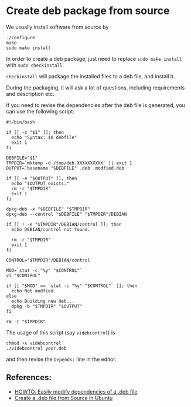 
# Create deb package from source

We usually install software from source by

```
./configure
make
sudo make install
```

In order to create a deb package, just need to replace `sudo make install` with `sudo checkinstall`.

`checkinstall` will package the installed files to a deb file, and install it. 

During the packaging, it will ask a lot of questions, including requirements and description etc.


If you need to revise the dependencies after the deb file is generated, you can use the following script:

```
#!/bin/bash

if [[ -z "$1" ]]; then
  echo "Syntax: $0 debfile"
  exit 1
fi

DEBFILE="$1"
TMPDIR=`mktemp -d /tmp/deb.XXXXXXXXXX` || exit 1
OUTPUT=`basename "$DEBFILE" .deb`.modfied.deb

if [[ -e "$OUTPUT" ]]; then
  echo "$OUTPUT exists."
  rm -r "$TMPDIR"
  exit 1
fi

dpkg-deb -x "$DEBFILE" "$TMPDIR"
dpkg-deb --control "$DEBFILE" "$TMPDIR"/DEBIAN

if [[ ! -e "$TMPDIR"/DEBIAN/control ]]; then
  echo DEBIAN/control not found.

  rm -r "$TMPDIR"
  exit 1
fi

CONTROL="$TMPDIR"/DEBIAN/control

MOD=`stat -c "%y" "$CONTROL"`
vi "$CONTROL"

if [[ "$MOD" == `stat -c "%y" "$CONTROL"` ]]; then
  echo Not modfied.
else
  echo Building new deb...
  dpkg -b "$TMPDIR" "$OUTPUT"
fi

rm -r "$TMPDIR"
```

The usage of this script (say `videbcontrol`) is

```
chmod +x videbcontrol
./videbcontrol your.deb
```

and then revise the `Depends:` line in the editor.


## References:

  * [HOWTO: Easily modify dependencies of a .deb file](https://ubuntuforums.org/showthread.php?t=636724)
  * [Create a .deb file from Source in Ubuntu](https://www.ostechnix.com/create-deb-file-source-ubuntu-16-04/)
